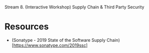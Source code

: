 Stream 8. (Interactive Workshop) Supply Chain & Third Party Security

# Resources
* (Sonatype - 2019 State of the Software Supply Chain)[https://www.sonatype.com/2019ssc]
